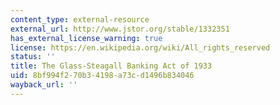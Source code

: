 ```yaml
---
content_type: external-resource
external_url: http://www.jstor.org/stable/1332351
has_external_license_warning: true
license: https://en.wikipedia.org/wiki/All_rights_reserved
status: ''
title: The Glass-Steagall Banking Act of 1933
uid: 8bf994f2-70b3-4198-a73c-d1496b834046
wayback_url: ''
---
```

